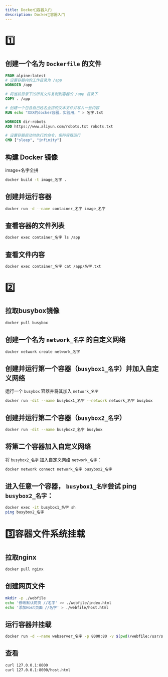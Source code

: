 ```yaml
---
title: Docker🐳容器入门
description: Docker🐳容器入门
---
```



# 1️⃣

## 创建一个名为 `Dockerfile` 的文件

```dockerfile
FROM alpine:latest
# 设置容器内的工作目录为 /app
WORKDIR /app

# 将当前目录下的所有文件复制到容器的 /app 目录下
COPY . /app

# 创建一个包含自己姓名全拼的文本文件并写入一些内容
RUN echo "XXX的docker容器，实验用，" > 名字.txt

WORKDIR dir-robots
ADD https://www.aliyun.com/robots.txt robots.txt

# 设置容器启动时执行的命令，保持容器运行
CMD ["sleep", "infinity"]

```



## 构建 Docker 镜像

image+名字全拼

```bash
docker build -t image_名字 .
```

## 创建并运行容器

```bash
docker run -d --name container_名字 image_名字
```

## 查看容器的文件列表

```bash
docker exec container_名字 ls /app
```

## 查看文件内容

```bash
docker exec container_名字 cat /app/名字.txt
```





# 2️⃣

## 拉取busybox镜像

```bash
docker pull busybox
```

## 创建一个名为 `network_名字` 的自定义网络

```bash
docker network create network_名字
```

## 创建并运行第一个容器（`busybox1_名字`）并加入自定义网络

运行一个 `busybox` 容器并将其加入 `network_名字`

```bash
docker run -dit --name busybox1_名字 --network network_名字 busybox
```

## 创建并运行第二个容器（`busybox2_名字`）

```bash
docker run -dit --name busybox2_名字 busybox
```

## 将第二个容器加入自定义网络

将 `busybox2_名字` 加入自定义网络 `network_名字`：

```bash
docker network connect network_名字 busybox2_名字
```

## 进入任意一个容器， `busybox1_名字`尝试 ping `busybox2_名字`：

```bash
docker exec -it busybox1_名字 sh
ping busybox2_名字
```



# 3️⃣容器文件系统挂载

## 拉取nginx

```bash
docker pull nginx
```

## 创建网页文件

```bash
mkdir -p ./webfile
echo '修改默认网页 //名字' >> ./webfile/index.html
echo '添加Host页面 //名字' > ./webfile/host.html
```

## 运行容器并挂载

```bash
docker run -d --name webserver_名字 -p 8000:80 -v $(pwd)/webfile:/usr/share/nginx/html nginx
```

## 查看

```bash
curl 127.0.0.1:8000
curl 127.0.0.1:8000/host.html
```


